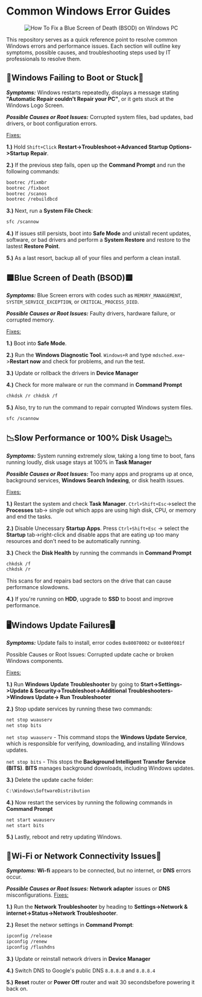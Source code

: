 <h1>Common Windows Error Guides</h1>
<p align="center">
<img src="https://www.securedatarecovery.com/Media/blog/2024/blue-screen-of-death-laptop.webp" alt="How To Fix a Blue Screen of Death (BSOD) on Windows PC"/>
</p>

This repository serves as a quick reference point to resolve common Windows errors and performance issues. Each section will outline key symptoms, possible causes, and troubleshooting steps used by IT professionals to resolve them.

<h2>🥾Windows Failing to Boot or Stuck🥾</h2>  

***Symptoms:*** Windows restarts repeatedly, displays a message stating **"Automatic Repair couldn't Repair your PC"**, or it gets stuck at the Windows Logo Screen.    

***Possible Causes or Root Issues:*** Corrupted system files, bad updates, bad drivers, or boot configuration errors.


<ins>Fixes:</ins> 

**1.)** Hold `Shift+Click` **Restart->Troubleshoot->Advanced Startup Options->Startup Repair**.

**2.)** If the previous step fails, open up the **Command Prompt** and run the following commands:

```bash
bootrec /fixmbr  
bootrec /fixboot  
bootrec /scanos  
bootrec /rebuildbcd
```

**3.)** Next, run a **System File Check**: 

```bash
sfc /scannow
```
**4.)** If issues still persists, boot into **Safe Mode** and unistall recent updates, software, or bad drivers and perform a **System Restore** and restore to the lastest **Restore Point**. 

**5.)** As a last resort, backup all of your files and perform a clean install.

<h2>🟦Blue Screen of Death (BSOD)🟦</h2>  

***Symptoms:*** Blue Screen errors with codes such as `MEMORY_MANAGEMENT`, `SYSTEM_SERVICE_EXCEPTION`, or `CRITICAL_PROCESS_DIED`.

***Possible Causes or Root Issues:*** Faulty drivers, hardware failure, or corrupted memory.  

<ins>Fixes:</ins> 

**1.)** Boot into **Safe Mode**.  

**2.)** Run the **Windows Diagnostic Tool**. `Windows+R` and type `mdsched.exe`->**Restart now** and check for problems, and run the test.

**3.)** Update or rollback the drivers in **Device Manager**

**4.)** Check for more malware or run the command in **Command Prompt** 
```bash
chkdsk /r chkdsk /f
```


**5.)** Also, try to run the command to repair corrupted Windows system files.
```bash
sfc /scannow
```

<h2>📉Slow Performance or 100% Disk Usage📉</h2>  

***Symptoms:*** System running extremely slow, taking a long time to boot, fans running loudly, disk usage stays at 100% in **Task Manager** 

***Possible Causes or Root Issues:*** Too many apps and programs up at once, background services, **Windows Search Indexing**, or disk health issues.


<ins>Fixes:</ins> 

**1.)** Restart the system and check **Task Manager**. `Ctrl+Shift+Esc`->select the **Processes** tab-> single out which apps are using high disk, CPU, or memory and end the tasks. 

**2.)** Disable Unecessary **Startup Apps**. Press `Ctrl+Shift+Esc` -> select the **Startup** tab->right-click and disable apps that are eating up too many resources and don't need to be automatically running. 

**3.)** Check the **Disk Health** by running the commands in **Command Prompt**
```bash
chkdsk /f
chkdsk /r
```
This scans for and repairs bad sectors on the drive that can cause performance slowdowns.

**4.)** If you're running on **HDD**, upgrade to **SSD** to boost and improve performance. 

 <h2>🖥️Windows Update Failures🖥️</h2>

 ***Symptoms:*** Update fails to install, error codes `0x80070002` or `0x800f081f` 

Possible Causes or Root Issues: Corrupted update cache or broken Windows components.


<ins>Fixes:</ins> 

**1.)** Run **Windows Update Troubleshooter** by going to **Start->Settings->Update & Security->Troubleshoot->Additional Troubleshooters->Windows Update-> Run Troubleshooter**

**2.)** Stop update services by running these two commands:
```bash
net stop wuauserv
net stop bits
```
`net stop wuauserv` - This command stops the **Windows Update Service**, which is responsible for verifying, downloading, and installing Windows updates.  

`net stop bits` - This stops the **Background Intelligent Transfer Service (BITS)**. **BITS** manages background downloads, including Windows updates.

**3.)** Delete the update cache folder: 
```bash
C:\Windows\SoftwareDistribution
```

**4.)** Now restart the services by running the following commands in **Command Prompt**
```bash
net start wuauserv
net start bits
```

**5.)** Lastly, reboot and retry updating Windows. 

 <h2>📶Wi-Fi or Network Connectivity Issues📶</h2>  

***Symptoms:*** **Wi-fi** appears to be connected, but no internet, or **DNS** errors occur.

***Possible Causes or Root Issues:*** **Network adapter** issues or **DNS** misconfigurations.
<ins>Fixes:</ins> 

**1.)** Run the **Network Troubleshooter** by heading to **Settings->Network & internet->Status->Network Troubleshooter**.

**2.)** Reset the networ settings in **Command Prompt**:
```bash
ipconfig /release
ipconfig /renew
ipconfig /flushdns
```

**3.)** Update or reinstall network drivers in **Device Manager**

**4.)** Switch DNS to Google's public DNS
`8.8.8.8` and `8.8.8.4` 

**5.)** **Reset** router or **Power Off** router and wait 30 secondsbefore powering it back on. 
